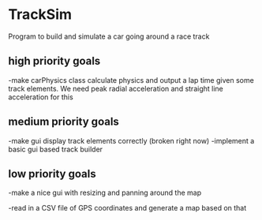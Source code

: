 # TrackSim
Program to build and simulate a car going around a race track

high priority goals
-----

-make carPhysics class calculate physics and output a lap time given some track elements. We need peak radial acceleration and straight line acceleration for this


medium priority goals
-----

-make gui display track elements correctly (broken right now)
-implement a basic gui based track builder


low priority goals
-----
-make a nice gui with resizing and panning around the map 

-read in a CSV file of GPS coordinates and generate a map based on that
